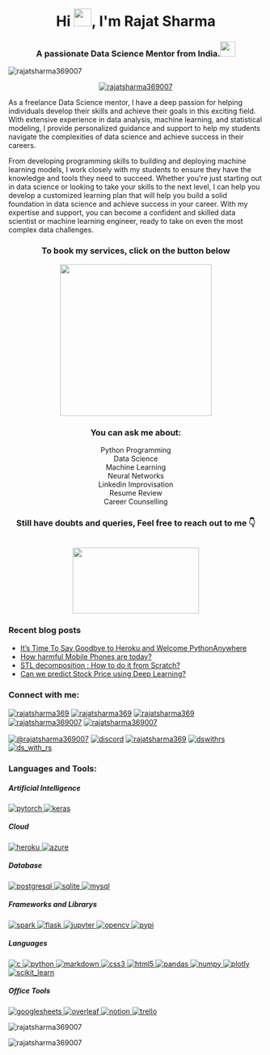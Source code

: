 <h1 align="center">Hi <img src="https://camo.githubusercontent.com/e8e7b06ecf583bc040eb60e44eb5b8e0ecc5421320a92929ce21522dbc34c891/68747470733a2f2f6d656469612e67697068792e636f6d2f6d656469612f6876524a434c467a6361737252346961377a2f67697068792e676966" width=35px>, I'm Rajat Sharma</h1> 

<div>
<h3 align="center">A passionate Data Science Mentor from India.<img src="https://camo.githubusercontent.com/04c895fe09e8684cb09c30ddeb1f3e744264c23912c9bf9217f1256f8b31cb19/68747470733a2f2f6d656469612e67697068792e636f6d2f6d656469612f4c70446d4d3277537436486d35664b4a56612f67697068792e676966" width="30px"></h3><img src="https://komarev.com/ghpvc/?username=rajatsharma369007&label=Profile%20views&color=0e75b6&style=flat" alt="rajatsharma369007" /> 
</div>

<p align="center"> <a href="https://github.com/ryo-ma/github-profile-trophy"><img src="https://github-profile-trophy.vercel.app/?username=rajatsharma369007" alt="rajatsharma369007" /></a> </p>

As a freelance Data Science mentor, I have a deep passion for helping individuals develop their skills and achieve their goals in this exciting field. With extensive experience in data analysis, machine learning, and statistical modeling, I provide personalized guidance and support to help my students navigate the complexities of data science and achieve success in their careers. 

From developing programming skills to building and deploying machine learning models, I work closely with my students to ensure they have the knowledge and tools they need to succeed. Whether you're just starting out in data science or looking to take your skills to the next level, I can help you develop a customized learning plan that will help you build a solid foundation in data science and achieve success in your career. With my expertise and support, you can become a confident and skilled data scientist or machine learning engineer, ready to take on even the most complex data challenges.


<div align="center">
<h3>To book my services, click on the button below</h3></div>
<div align="center"><a href="https://topmate.io/rajatsharma369007"><img src="https://media3.giphy.com/media/v1.Y2lkPTc5MGI3NjExYjM4NjZhOTM4NzY2NmU4MWJiNDI0NTM5NzVmZmNmMmNiODhjOWZmMSZlcD12MV9pbnRlcm5hbF9naWZzX2dpZklkJmN0PXM/0r9xuKGmu4c0r95UYz/giphy.gif" width="300px"></a></div>

<div align="center">
<h3>You can ask me about:</h3>
Python Programming<br>Data Science<br>Machine Learning<br>Neural Networks<br>Linkedin Improvisation<br>Resume Review<br>Career Counselling
</div>

<div align="center"><h3>Still have doubts and queries, Feel free to reach out to me 👇</h3></a><br>
<a href="https://api.whatsapp.com/send/?phone=%2B919413096546&text=Hi%2C+I+have+a+question...&type=phone_number&app_absent=0"><img src="https://media0.giphy.com/media/pPbcqcLelFmj6/giphy.gif" width="250px" height="130"></a></div>



### Recent blog posts
<!-- BLOG-POST-LIST:START -->
- [It’s Time To Say Goodbye to Heroku and Welcome PythonAnywhere](https://pub.towardsai.net/its-time-to-say-goodbye-to-heroku-and-welcome-pythonanywhere-ec3a2b8caa3b?source=rss-8f25edd1a5d8------2)
- [How harmful Mobile Phones are today?](https://medium.com/@rajatsharma369007/how-harmful-mobile-phones-are-today-7c1e64abcd38?source=rss-8f25edd1a5d8------2)
- [STL decomposition : How to do it from Scratch?](https://medium.com/data-science/stl-decomposition-how-to-do-it-from-scratch-b686711986ec?source=rss-8f25edd1a5d8------2)
- [Can we predict Stock Price using Deep Learning?](https://medium.com/@rajatsharma369007/can-we-predict-stock-price-using-deep-learning-54e26df8e50b?source=rss-8f25edd1a5d8------2)
<!-- BLOG-POST-LIST:END -->

<h3 align="left">Connect with me:</h3>
<p align="left">
<a href="https://api.whatsapp.com/send/?phone=%2B919413096546&text=Hi%2C+I+have+a+question...&type=phone_number&app_absent=0" target="blank"><img align="center" src="https://camo.githubusercontent.com/d6c3581c3a21992a49418db053fb20fa0d7784e2db55e152ab4f5386beaac0d5/68747470733a2f2f696d672e736869656c64732e696f2f62616467652f57484154534150502d2532333235443336362e7376673f267374796c653d666f722d7468652d6261646765266c6f676f3d7768617473617070266c6f676f436f6c6f723d7768697465" alt="rajatsharma369" /></a>
<a href="mailto:rajatsharma369007@gmail.com" target="blank"><img align="center" src="https://camo.githubusercontent.com/571384769c09e0c66b45e39b5be70f68f552db3e2b2311bc2064f0d4a9f5983b/68747470733a2f2f696d672e736869656c64732e696f2f62616467652f476d61696c2d4431343833363f7374796c653d666f722d7468652d6261646765266c6f676f3d676d61696c266c6f676f436f6c6f723d7768697465" alt="rajatsharma369" /></a>
<a href="https://www.rajatsharma.cc/" target="blank"><img align="center" src="https://camo.githubusercontent.com/c873e86c083c071c7fd068a17ab549b763fad7088681d6d831f68b32a4305b3a/68747470733a2f2f696d672e736869656c64732e696f2f62616467652f776562736974652d3030303030303f7374796c653d666f722d7468652d6261646765266c6f676f3d41626f75742e6d65266c6f676f436f6c6f723d7768697465" alt="rajatsharma369" /></a>
<a href="https://linkedin.com/in/rajatsharma369007" target="blank"><img align="center" src="https://camo.githubusercontent.com/a493f6833f99fb3c85788d6d9305e6b7a42b838e5ee5d138fd9a8214a7e77472/68747470733a2f2f696d672e736869656c64732e696f2f62616467652f6c696e6b6564696e2d2532333030373742352e7376673f267374796c653d666f722d7468652d6261646765266c6f676f3d6c696e6b6564696e266c6f676f436f6c6f723d7768697465" alt="rajatsharma369007"/></a>
<a href="https://kaggle.com/rajatsharma369007" target="blank"><img align="center" src="https://camo.githubusercontent.com/0c912b9ede0dbd707a80ac066851e25060a7a992e2ac25ca42f20c3c3e67135f/68747470733a2f2f696d672e736869656c64732e696f2f62616467652f4b6167676c652d3230424546463f7374796c653d666f722d7468652d6261646765266c6f676f3d4b6167676c65266c6f676f436f6c6f723d7768697465" alt="rajatsharma369007"/></a>
  
<a href="https://medium.com/@rajatsharma369007" target="blank"><img align="center" src="https://camo.githubusercontent.com/031158fe406368e77048939080cdd7894ea1e98b230681dffa5c9b081e507194/68747470733a2f2f696d672e736869656c64732e696f2f62616467652f4d656469756d2d3132313030453f7374796c653d666f722d7468652d6261646765266c6f676f3d6d656469756d266c6f676f436f6c6f723d7768697465" alt="@rajatsharma369007"/></a>
<a href="https://discord.com/invite/study" target="blank"><img align="center" src="https://camo.githubusercontent.com/f868f43f3c084669121e55e633ca5c3e11d382872ab7db663789f5c736c71a43/68747470733a2f2f696d672e736869656c64732e696f2f62616467652f446973636f72642d3538363546323f7374796c653d666f722d7468652d6261646765266c6f676f3d646973636f7264266c6f676f436f6c6f723d7768697465" alt="discord"/></a>
<a href="https://twitter.com/rajatsharma369" target="blank"><img align="center" src="https://camo.githubusercontent.com/95f7cd6ea906aa8a6e2bd34939813898ac001e2e21ad9c6566867ab46f03ab9c/68747470733a2f2f696d672e736869656c64732e696f2f62616467652f747769747465722d2532333030414345452e7376673f267374796c653d666f722d7468652d6261646765266c6f676f3d74776974746572266c6f676f436f6c6f723d7768697465" alt="rajatsharma369" /></a>
<a href="https://fb.com/dswithrs" target="blank"><img align="center" src="https://camo.githubusercontent.com/2d1ffa69dd491ebeca01b2098cf8233dd09950ff5895abccd5b455ca442abc59/68747470733a2f2f696d672e736869656c64732e696f2f62616467652f46616365626f6f6b2d3138373746323f7374796c653d666f722d7468652d6261646765266c6f676f3d66616365626f6f6b266c6f676f436f6c6f723d7768697465" alt="dswithrs"/></a>
<a href="https://instagram.com/ds_with_rs" target="blank"><img align="center" src="https://camo.githubusercontent.com/b3d4671768bd0f9b6c8f410a25a96e0c5a4d135208d8910461e986f97e7985ab/68747470733a2f2f696d672e736869656c64732e696f2f62616467652f496e7374616772616d2d4534343035463f7374796c653d666f722d7468652d6261646765266c6f676f3d696e7374616772616d266c6f676f436f6c6f723d7768697465" alt="ds_with_rs"/></a>
</p>


<h3 align="left">Languages and Tools:</h3>
<p align="left"> 
  
<h5> Artificial Intelligence </h5>
<a href="https://pytorch.org/" target="_blank" rel="noreferrer"> <img src="https://camo.githubusercontent.com/4eeaeb09fc028fcaa6ecfde273bb1bcecd6670eec820234eb2d53bc92d93af83/68747470733a2f2f696d672e736869656c64732e696f2f62616467652f5079546f7263682d4545344332433f7374796c653d666f722d7468652d6261646765266c6f676f3d7079746f726368266c6f676f436f6c6f723d7768697465" alt="pytorch"/> </a> 
<a href="https://keras.io/" target="_blank" rel="noreferrer"> <img src="https://camo.githubusercontent.com/d07ec401f615762bfb06d55cad3967238f97b4cd3b2e388a89210c4101fe6ed3/68747470733a2f2f696d672e736869656c64732e696f2f62616467652f4b657261732d4646303030303f7374796c653d666f722d7468652d6261646765266c6f676f3d6b65726173266c6f676f436f6c6f723d7768697465" alt="keras"/> </a> 

<h5> Cloud </h5>
<a href="https://heroku.com" target="_blank" rel="noreferrer"> <img src="https://camo.githubusercontent.com/3bcc8da5c94cefdf2d976837d1be601f4d44d36b58d9590e36debe834a6e34de/68747470733a2f2f696d672e736869656c64732e696f2f62616467652f4865726f6b752d3433303039383f7374796c653d666f722d7468652d6261646765266c6f676f3d6865726f6b75266c6f676f436f6c6f723d7768697465" alt="heroku"/> </a> 
<a href="https://azure.microsoft.com/en-in" target="_blank" rel="noreferrer"> <img src="https://camo.githubusercontent.com/e635c8509d513fd5ed5c9127dadd45efa44cc00a2be24da4e71bfd8afe58c631/68747470733a2f2f696d672e736869656c64732e696f2f62616467652f6d6963726f736f6674253230617a7572652d3030383944363f7374796c653d666f722d7468652d6261646765266c6f676f3d6d6963726f736f66742d617a757265266c6f676f436f6c6f723d7768697465" alt="azure"/> </a> 

<h5> Database </h5>
<a href="https://www.postgresql.org/" target="_blank" rel="noreferrer"> <img src="https://camo.githubusercontent.com/281c069a2703e948b536500b9fd808cb4fb2496b3b66741db4013a2c89e91986/68747470733a2f2f696d672e736869656c64732e696f2f62616467652f506f737467726553514c2d3331363139323f7374796c653d666f722d7468652d6261646765266c6f676f3d706f737467726573716c266c6f676f436f6c6f723d7768697465" alt="postgresql"/> </a> 
<a href="https://www.sqlite.org/index.html" target="_blank" rel="noreferrer"> <img src="https://camo.githubusercontent.com/932123bf240349f3785c02228b113b06299079e8740f480c767e8335fd6d752a/68747470733a2f2f696d672e736869656c64732e696f2f62616467652f53514c6974652d3037343035453f7374796c653d666f722d7468652d6261646765266c6f676f3d73716c697465266c6f676f436f6c6f723d7768697465" alt="sqlite"/> </a> 
<a href="https://www.mysql.com/" target="_blank" rel="noreferrer"> <img src="https://camo.githubusercontent.com/a4a4a017a5d519d7c4ce2a3cd3d2194fb7af4b1ca424850784565007c2acc7d8/68747470733a2f2f696d672e736869656c64732e696f2f62616467652f4d7953514c2d3030354338343f7374796c653d666f722d7468652d6261646765266c6f676f3d6d7973716c266c6f676f436f6c6f723d7768697465" alt="mysql"/> </a> 

<h5> Frameworks and Librarys </h5>
<a href="https://spark.apache.org/" target="_blank" rel="noreferrer"> <img src="https://camo.githubusercontent.com/1f2c2be3d5ab9eed63bfd658f9c465403e409fcfdcb7c133133d0616940c4452/68747470733a2f2f696d672e736869656c64732e696f2f62616467652f4170616368655f537061726b2d4646464646463f7374796c653d666f722d7468652d6261646765266c6f676f3d617061636865737061726b266c6f676f436f6c6f723d23453335413136" alt="spark"/> </a> 
<a href="https://flask.palletsprojects.com/en/2.3.x/" target="_blank" rel="noreferrer"> <img src="https://camo.githubusercontent.com/68390254ad6054b8e98b68fbcae09a3b78751427686f3e003a33c2bbc913b14c/68747470733a2f2f696d672e736869656c64732e696f2f62616467652f466c61736b2d3030303030303f7374796c653d666f722d7468652d6261646765266c6f676f3d666c61736b266c6f676f436f6c6f723d7768697465" alt="flask"/> </a> 
<a href="https://jupyter.org/" target="_blank" rel="noreferrer"> <img src="https://camo.githubusercontent.com/75251632e9c74475dfb9c8a4f17b34792226384fe87ff456cb8603b4e94a15bf/68747470733a2f2f696d672e736869656c64732e696f2f62616467652f4a7570797465722d4633373632362e7376673f267374796c653d666f722d7468652d6261646765266c6f676f3d4a757079746572266c6f676f436f6c6f723d7768697465" alt="jupyter"/> </a> 
<a href="https://opencv.org/" target="_blank" rel="noreferrer"> <img src="https://camo.githubusercontent.com/c5e4520578ad42713808a6c0bcd97b366e2a770149aebd702ffbd95d5e201ed7/68747470733a2f2f696d672e736869656c64732e696f2f62616467652f4f70656e43562d3237333338653f7374796c653d666f722d7468652d6261646765266c6f676f3d4f70656e4356266c6f676f436f6c6f723d7768697465" alt="opencv"/> </a> 
<a href="https://pypi.org/" target="_blank" rel="noreferrer"> <img src="https://camo.githubusercontent.com/a27f28ea5d54d3f4711a376236b9f4c78116ce5e80228f45c970cf66f196f2e7/68747470733a2f2f696d672e736869656c64732e696f2f62616467652f707970692d3337373541393f7374796c653d666f722d7468652d6261646765266c6f676f3d70797069266c6f676f436f6c6f723d7768697465" alt="pypi"/> </a> 

<h5> Languages </h5>

<a href="" target="_blank" rel="noreferrer"> <img src="https://camo.githubusercontent.com/3e1012ffd12fb3c5a64eb49efb221ba71e9c84bb12f64b2a230351ae5a831da3/68747470733a2f2f696d672e736869656c64732e696f2f62616467652f432d3030353939433f7374796c653d666f722d7468652d6261646765266c6f676f3d63266c6f676f436f6c6f723d7768697465" alt="c"/> </a> 
<a href="https://www.python.org" target="_blank" rel="noreferrer"> <img src="https://camo.githubusercontent.com/a00abd8cea4105fa1cad91f7235d11206b492f51afeb9b23a25d04e8f36935e3/68747470733a2f2f696d672e736869656c64732e696f2f62616467652f507974686f6e2d4646443433423f7374796c653d666f722d7468652d6261646765266c6f676f3d707974686f6e266c6f676f436f6c6f723d626c7565" alt="python"/> </a> 
<a href="https://www.markdownguide.org/" target="_blank" rel="noreferrer"> <img src="https://camo.githubusercontent.com/510a057988cb5216f5d297ee202f6a08fa179798926cea28e95910f6b8ca5535/68747470733a2f2f696d672e736869656c64732e696f2f62616467652f4d61726b646f776e2d3030303030303f7374796c653d666f722d7468652d6261646765266c6f676f3d6d61726b646f776e266c6f676f436f6c6f723d7768697465" alt="markdown"/> </a> 
<a href="https://www.w3schools.com/css/" target="_blank" rel="noreferrer"> <img src="https://camo.githubusercontent.com/3a0f693cfa032ea4404e8e02d485599bd0d192282b921026e89d271aaa3d7565/68747470733a2f2f696d672e736869656c64732e696f2f62616467652f435353332d3135373242363f7374796c653d666f722d7468652d6261646765266c6f676f3d63737333266c6f676f436f6c6f723d7768697465" alt="css3"/> </a> 
<a href="https://www.w3.org/html/" target="_blank" rel="noreferrer"> <img src="https://camo.githubusercontent.com/d63d473e728e20a286d22bb2226a7bf45a2b9ac6c72c59c0e61e9730bfe4168c/68747470733a2f2f696d672e736869656c64732e696f2f62616467652f48544d4c352d4533344632363f7374796c653d666f722d7468652d6261646765266c6f676f3d68746d6c35266c6f676f436f6c6f723d7768697465" alt="html5"/> </a> 
<a href="https://pandas.pydata.org/" target="_blank" rel="noreferrer"> <img src="https://camo.githubusercontent.com/5e18e9b742657f6921829e31b6ee09d5d345633d8680cf1881f637d8e7bc44f1/68747470733a2f2f696d672e736869656c64732e696f2f62616467652f50616e6461732d3243324437323f7374796c653d666f722d7468652d6261646765266c6f676f3d70616e646173266c6f676f436f6c6f723d7768697465" alt="pandas"/> </a> 
<a href="https://numpy.org/" target="_blank" rel="noreferrer"> <img src="https://camo.githubusercontent.com/e4f918596bfc1a8746d3bf5426a212500a5b36b1e5c63869cbe65b071dcdb48a/68747470733a2f2f696d672e736869656c64732e696f2f62616467652f4e756d70792d3737374242343f7374796c653d666f722d7468652d6261646765266c6f676f3d6e756d7079266c6f676f436f6c6f723d7768697465" alt="numpy"/> </a> 
<a href="https://plotly.com/" target="_blank" rel="noreferrer"> <img src="https://camo.githubusercontent.com/603a5a7b87535ef9a4ded5376bea5e8b6bcfae43b6603805c0b6a7ae03994f20/68747470733a2f2f696d672e736869656c64732e696f2f62616467652f506c6f746c792d3233393132303f7374796c653d666f722d7468652d6261646765266c6f676f3d706c6f746c79266c6f676f436f6c6f723d7768697465" alt="plotly"/> </a> 
<a href="https://scikit-learn.org/" target="_blank" rel="noreferrer"> <img src="https://camo.githubusercontent.com/9781e6ebb5d6bf36ea29b567e00392a931c6837b3bef4c8576294c2637a8a662/68747470733a2f2f696d672e736869656c64732e696f2f62616467652f7363696b69745f6c6561726e2d4637393331453f7374796c653d666f722d7468652d6261646765266c6f676f3d7363696b69742d6c6561726e266c6f676f436f6c6f723d7768697465" alt="scikit_learn"/> </a> 

<h5> Office Tools </h5>

<a href="https://www.google.com/sheets/about/" target="_blank" rel="noreferrer"> <img src="https://camo.githubusercontent.com/e91c3885bbf09b4aef90fb73b2878092183d24642f566760cb0e3291303fe35a/68747470733a2f2f696d672e736869656c64732e696f2f62616467652f476f6f676c652532305368656574732d3334413835333f7374796c653d666f722d7468652d6261646765266c6f676f3d676f6f676c652d736865657473266c6f676f436f6c6f723d7768697465" alt="googlesheets"/> </a> 
<a href="https://www.overleaf.com/" target="_blank" rel="noreferrer"> <img src="https://camo.githubusercontent.com/a92c9c9a396cbe17f49a2b338690b96e66cb83b3a3c0254e151b97b03be0d6df/68747470733a2f2f696d672e736869656c64732e696f2f62616467652f4f7665726c6561662d3437413134313f7374796c653d666f722d7468652d6261646765266c6f676f3d4f7665726c656166266c6f676f436f6c6f723d7768697465" alt="overleaf"/> </a> 
<a href="https://www.notion.so/" target="_blank" rel="noreferrer"> <img src="https://camo.githubusercontent.com/d20c06f1854face8c434a4fa2ffa62a2c6d52368120cc7dafd77166da5732caf/68747470733a2f2f696d672e736869656c64732e696f2f62616467652f4e6f74696f6e2d3030303030303f7374796c653d666f722d7468652d6261646765266c6f676f3d6e6f74696f6e266c6f676f436f6c6f723d7768697465" alt="notion"/> </a> 
<a href="https://trello.com/" target="_blank" rel="noreferrer"> <img src="https://camo.githubusercontent.com/529f3db66dcea87286a50a8bbb379acc5b6485805215e4cce5365aa43b7ddaca/68747470733a2f2f696d672e736869656c64732e696f2f62616467652f5472656c6c6f2d3030353243433f7374796c653d666f722d7468652d6261646765266c6f676f3d7472656c6c6f266c6f676f436f6c6f723d7768697465" alt="trello"/> </a> 


 
  

<p><img align="center" src="https://github-readme-stats.vercel.app/api?username=rajatsharma369007&show_icons=true&locale=en" alt="rajatsharma369007" />
<p><img align="center" src="https://github-readme-streak-stats.herokuapp.com/?user=rajatsharma369007&" alt="rajatsharma369007" /></p>
